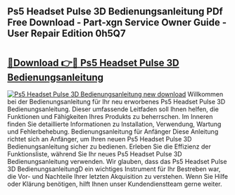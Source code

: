 ## Ps5 Headset Pulse 3D Bedienungsanleitung PDf Free Download - Part-xgn Service Owner Guide - User Repair Edition 0h5Q7

# <h2><a href="http://df5z9uz.blite.top/?on=Ps5+Headset+Pulse+3D+Bedienungsanleitung">🔗Download 👉🔴 Ps5 Headset Pulse 3D Bedienungsanleitung</a></h2>

[![Ps5 Headset Pulse 3D Bedienungsanleitung new download](https://i.imgur.com/lujVjoI.png)](http://df5z9uz.blite.top/?on=Ps5+Headset+Pulse+3D+Bedienungsanleitung)
Willkommen bei der Bedienungsanleitung für Ihr neu erworbenes Ps5 Headset Pulse 3D Bedienungsanleitung. Dieser umfassende Leitfaden soll Ihnen helfen, die Funktionen und Fähigkeiten Ihres Produkts zu beherrschen. Im Inneren finden Sie detaillierte Informationen zu Installation, Verwendung, Wartung und Fehlerbehebung. Bedienungsanleitung für Anfänger Diese Anleitung richtet sich an Anfänger, um Ihren neuen Ps5 Headset Pulse 3D Bedienungsanleitung sicher zu bedienen. Erleben Sie die Effizienz der Funktionsliste, während Sie Ihr neues Ps5 Headset Pulse 3D Bedienungsanleitung verwenden. Wir glauben, dass das Ps5 Headset Pulse 3D BedienungsanleitungD ein wichtiges Instrument für Ihr Bestreben war, die Vor- und Nachteile Ihrer letzten Akquisition zu verstehen. Wenn Sie Hilfe oder Klärung benötigen, hilft Ihnen unser Kundendienstteam gerne weiter.
